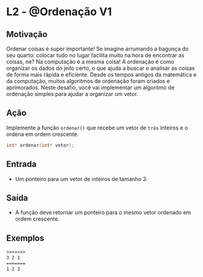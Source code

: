 # L2 - @Ordenação V1

## Motivação

Ordenar coisas é super importante! Se imagine arrumando a bagunça do seu quarto: colocar tudo no lugar facilita muito na hora de encontrar as coisas, né? Na computação é a mesma coisa! A ordenação é como organizar os dados do jeito certo, o que ajuda a buscar e analisar as coisas de forma mais rápida e eficiente. Desde os tempos antigos da matemática e da computação, muitos algoritmos de ordenação foram criados e aprimorados. Neste desafio, você vai implementar um algoritmo de ordenação simples para ajudar a organizar um vetor.

## Ação

Implemente a função `ordenar()` que recebe um vetor de `três` inteiros e o ordena em ordem crescente.

```c
int* ordenar(int* vetor);
```

## Entrada

- Um ponteiro para um vetor de inteiros de tamanho 3.

## Saída

- A função deve retornar um ponteiro para o mesmo vetor ordenado em ordem crescente.

## Exemplos

```txt
>>>>>>>
3 2 1
=======
1 2 3
```
